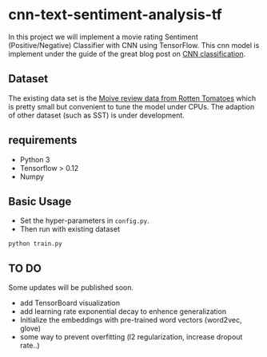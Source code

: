 # cnn-text-sentiment-analysis-tf
In this project we will implement a movie rating Sentiment (Positive/Negative) Classifier with CNN using TensorFlow.
This cnn model is implement under the guide of the great blog post on [CNN classification](http://www.wildml.com/2015/12/implementing-a-cnn-for-text-classification-in-tensorflow/).


## Dataset
The existing data set is the [Moive review data from Rotten Tomatoes](http://www.cs.cornell.edu/people/pabo/movie-review-data/) which is pretty small but convenient to tune the model under CPUs.
The adaption of other dataset (such as SST) is under development.

## requirements
- Python 3
- Tensorflow > 0.12
- Numpy

## Basic Usage
* Set the hyper-parameters in `config.py`.
* Then run with existing dataset
```shell
python train.py
```

## TO DO
Some updates will be published soon.
- add TensorBoard visualization
- add learning rate exponential decay to enhence generalization
- Initialize the embeddings with pre-trained word vectors (word2vec, glove)
- some way to prevent overfitting (l2 regularization, increase dropout rate..)